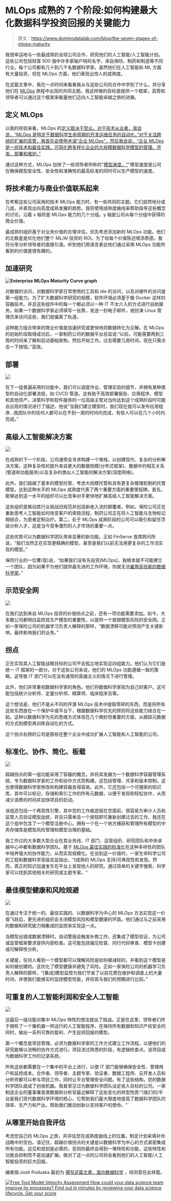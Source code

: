 # MLOps 成熟的 7 个阶段:如何构建最大化数据科学投资回报的关键能力

> 原文：<https://www.dominodatalab.com/blog/the-seven-stages-of-mlops-maturity>

我很幸运地与一些最成熟的全球公司合作，研究他们的人工智能/人工智能计划。这些公司包括财富 500 强中许多家喻户晓的名字，来自保险、制药和制造等不同行业。每个公司都有几十到几千名数据科学家。虽然他们在人工智能和 ML 方面有大量投资，但在 MLOps 方面，他们表现出惊人的成熟度。

在这篇文章中，我花一点时间来看看我从与这些公司的合作中学到了什么，并分享他们在 [MLOps](/resources/a-guide-to-enterprise-mlops/) 旅程中出现的共同主题。我这样做的目标是提供一个框架，高管和领导者可以通过这个框架来衡量他们迈向人工智能卓越之旅的进展。

## 定义 MLOps

以我的经验来看，MLOps 的[定义取决于受众。对于技术从业者，我会说，“MLOps 是特定于数据科学生命周期的开发运维任务的自动化。”对于关注跨组织扩展的高管，我首先会使用术语“企业 MLOps”，然后我会说，“企业 MLOps 是一组技术和最佳实践，可简化跨多样化企业的大规模数据科学模型的管理、开发、部署和维护。”](/data-science-dictionary/mlops)

通过这种方式，MLOps 加快了一些领导者所称的"[模型速度，"](/blogs/model-velocity)"模型速度是公司在确保模型安全性、安全性和准确性的最高标准的同时可以生产模型的速度。

## 将技术能力与商业价值联系起来

在考察这些公司采用的技术 MLOps 能力时，有一些共同的主题。它们自然地分成几组，并表现出向高度成熟发展的趋势。我将使用成熟度曲线来帮助指导这些概念的讨论。沿着 x 轴将是 MLOps 能力的几个分组。y 轴是公司从每个分组中获得的商业价值。

最成熟的组织基于对业务价值的合理评估，优先考虑添加新的 MLOps 功能。他们的北极星是优化他们整个 ML/AI 投资的 ROI。为了给每个价值陈述增添质感，我将分享分析领导者的直接引语。听到他们用语言表达他们通过采用 MLOps 功能所看到的价值是很有趣的。

## 加速研究

**![Enterprise MLOps Maturity Curve graph](img/21670957dce5cd4350bcd96f15f5a3c2.png)**

对数据的访问，对数据科学家日常使用的工具和 ide 的访问，以及对硬件的访问是第一组能力。为了扩大数据科学研究的规模，软件环境必须基于像 Docker 这样的容器技术。并且这些组件中的每一个都必须以一种 IT 不太介入的方式进行自助服务。如果一个数据科学家必须填写一张票，发送一封电子邮件，或扮演 Linux 管理员来访问这些，我们就偏离了轨道。

这种能力组合带来的商业价值是加速研究或更快地将数据转化为见解。在 MLOps 的初始阶段取得成功后，一家制药公司的数据平台总监说:“以前，可能需要两到三周的时间来了解和启动基础架构，然后开始工作。过去需要几周时间，现在只需点击一下按钮。”高效。

## 部署

**![](img/0682f9adbd75cf28ade6d2e7a42e2859.png)**

在下一组普遍采用的功能中，我们可以调度作业、管理实验的细节，并拥有某种类型的自动化部署流程，如 CI/CD 管道。这有助于高效部署报告、应用程序、模型和其他资产。决策科学和软件服务的一位高级主管对当你达到这个成熟阶段时可能会出现的情况进行了描述，他说“当我们建立模型时，我们现在就可以发布应用程序…我团队中的任何人都可以在不到一周的时间内完成，有些人可以在几个小时内完成。”

## 高级人工智能解决方案

**![](img/3811d55193d4b53b51b30ea4d3d9d322.png)**

在成熟的下一个阶段，公司通常会寻求构建一个堆栈，以创建现代、复杂的分析解决方案。这种复杂性的提升来自更大的数据规模(分布式框架)、数据中的相互关系(管道和功能服务)以及复杂的类似人工智能的解决方案(深度网络)。

此外，我们超越了基本的模型托管，考虑大规模托管和具有更复杂推理机制的托管模型。达到这种水平的 MLOps 成熟度代表了两个重要方面的重要里程碑。首先，能够达到这一水平的组织可以比竞争对手更快地扩展高级人工智能解决方案。

这些组织是推动其行业挑战旧规范并创造新收入流的颠覆者。例如，保险公司正在重新思考人工智能如何改变客户的索赔流程，制药公司正在将人工智能与生物标记相结合，为患者定制治疗。第二，处于 MLOps 成熟阶段的公司可以吸引和留住顶级分析人才，这是当今竞争激烈的人才市场的重要一点。

这些优势可以为数据科学团队带来显著的新功能。正如 FinServe 首席顾问所说，“我们当然正在实现更精确的模型，甚至是我们以前无法用更复杂的工作流实现的模型。”

保险行业的一位曹(音)说，“如果我们没有先投资[MLOps]，我根本就不可能建立一个团队，因为如果不为他们提供最先进的工作环境，你就无法[雇用高技能的数据科学家](/resources/field-guide/hiring-data-science-teams)。”

## 示范安全网

**![](img/0abdb34cf4a49bbee2ca723908f4de9b.png)**

在我们达到来自 MLOps 投资的价值拐点之前，还有一项功能需要添加。如今，大多数公司都明白监控其生产模型的重要性，以提供一个抵御模型风险的安全网。正如一家保险公司的机器学习负责人解释的那样，“数据漂移可能对预测产生关键影响，最终影响我们的业务。”

## 拐点

正在实现其人工智能战略目标的公司不会孤立地实现这四组能力。他们认为它们是统一 IT 框架的一部分。对于这些公司来说，他们的 MLOps 功能遵循一致的策略，这导致 IT 部门可以在没有通常的英雄主义的情况下进行管理。

此外，他们非常重视数据科学家的角色。他们将数据科学家视为自己的客户。这可能包括统计分析师、定量分析师、精算师、临床程序员等。

这个想法是，他们不是从不同的开源 MLOps 技术中提取零碎的东西，而是将所有这些东西放在一个保护伞或平台下，根据数据科学优先的原则将这些能力结合在一起。这种以数据科学为先的思维方式体现在几个微妙但重要的方面，从跟踪元数据的方式到模型再训练自动化的方式。

这个拐点右侧的公司是那些在整个企业中成功扩展人工智能和人工智能的公司。

## 标准化、协作、简化、板载

**![](img/69aaf80012863786c48dfa577a397303.png)**

超越拐点的第一组功能采用了容器的概念，并将其发展为一个数据科学容器管理系统，专为数据科学家的工作和协作方式而构建。这包括管理、共享和版本控制。这也使得数据科学家修改和构建容器变得容易。此外，它还包括一个可搜索的知识库，其中可以标记、存储和索引工作的所有元数据，以便于发现和轻松协作，从而减少浪费的时间并加快项目的启动。

该组还包括一个再现性引擎，其中您的工作痕迹就在您面前，很容易为审计人员和监管人员验证模型血统，并且只需单击一个按钮即可重新创建过去的工作。我还在这个组中包含了一个模型注册中心。拥有一个在一个地方捕获和管理所有模型的中央存储库是模型风险管理和模型治理的基础。

我工作过的大多数大型企业在其业务线、IT 部门、运营组织、研究团队和中央卓越中心中都有数据科学团队。基于 [MLOps 最佳实践的标准化](/blog/mlops-best-practices-for-large-organizations)在这种多样性的团队中培养强大的协作能力，从而实现规模化。在谈到这一价值时，一家生命科学公司的工程和数据科学高级总监指出，“[成熟的 MLOps 支持]可再现性和发现。然而，真正的知识加速发生在平台上发现他人的研究。通过简单的关键字搜索，科学家可以找到其他相关的研究或主题专家。"

## 最佳模型健康和风险规避

**![](img/6469445a6abaf5c63bc63c6f67a67e85.png)**

在通过专注于统一的、最佳实践的、以数据科学为中心的 MLOps 方法实现这一价值飞跃后，更先进的组织会关闭模型风险和模型健康的环路。他们通过与之前采用的数据和研究能力相集成的监控来实现这一点。

当模型出错或数据漂移时，自动警报会触发补救工作。还集成了模型验证，为公司或监管框架要求提供内部检查。这可能包括偏见检查、同行代码审查、模型卡创建或可解释性分析。

关键是，任何人看到一个模型都可以理解风险是如何被减轻的，并看到这个模型是如何被创建的。这优化了模型健康并避免了风险。正如一家保险公司的机器学习负责人解释的那样，“[集成]模型监控为我们节省了以前花费在维护和调查上的大量时间，并使我们能够实时监控模型性能，并将其与我们的预期进行比较。”

## 可重复的人工智能利润和安全人工智能

**![](img/6e1dc6c92314dd97fa50b24d6910bc20.png)**

这最后一组功能对集中 MLOps 特性的想法提出了挑战。正是在这里，领导者们终于拥有了一个像机器一样运行的人工智能程序，在保持所有数据和知识产权安全的同时，输出一系列可靠的盈利、产生投资回报的模型。

第一个概念是项目管理。必须为数据科学家的工作方式建立工作流程，以便他们的研究能够以流畅的协作方式进行。项目流过熟悉的阶段，有逻辑检查点。该项目成为数据科学工作的记录系统。

所有这些都需要在一个集中的平台上进行，以便 IT 部门能够确保安全性、管理用户和监控成本。合作者、领导者、主题专家、验证者、数据工程师、云开发人员和分析师都可以参与项目工作，同时让平台管理安全问题。有了这些结构，您的数据科学团队就成了创收机器。我甚至见过为数据科学团队设定收入目标的公司。一家制造企业的董事兼首席数据和分析官最近解释了这些变化的转型性质:“(我们的)平台是我们现代数据科学环境的核心，它帮助我们最大限度地提高了数据科学团队的效率、生产力和产出，帮助我们推动创新以支持客户的使命。"

## 从哪里开始自我评估

考虑您自己的 MLOps 之旅，并评估您在成熟度曲线上的位置。制定计划来填补你战略中的空白。请记住，超越价值拐点的关键是以数据科学为中心的方式紧密集成所有功能。远见和规划是必需的，否则你最终会得到一堆特性和功能，这些特性和功能会抑制而不是加速扩展。做对了这一点的公司将会看到他们的人工智能/人工智能投资的巨大回报。

编者按:Josh Poduska 最初为 [撰写这篇文章，面向数据科学](https://towardsdatascience.com/the-seven-stages-of-mlops-maturity-ccb029530f2) ，经同意在此转载。

[![Free Tool  Model Velocity Assessment  How could your data science team improve its processes? Find out in minutes by reviewing your data science lifecycle. Get your score](img/43163b315136b1033cb91d806bfafece.png)](https://cta-redirect.hubspot.com/cta/redirect/6816846/8c274ad2-80a7-4f78-94cc-02aeccd2d52c)